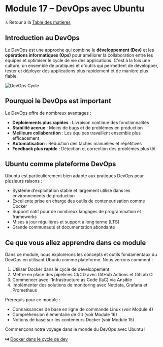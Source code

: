 # Module 17 – DevOps avec Ubuntu

🔝 Retour à la [Table des matières](#table-des-matières)

## Introduction au DevOps

Le DevOps est une approche qui combine le **développement (Dev)** et les **opérations informatiques (Ops)** pour améliorer la collaboration entre les équipes et optimiser le cycle de vie des applications. C'est à la fois une culture, un ensemble de pratiques et d'outils qui permettent de développer, tester et déployer des applications plus rapidement et de manière plus fiable.

![DevOps Cycle](https://placeholder-image.com/devops-cycle.png)

## Pourquoi le DevOps est important

Le DevOps offre de nombreux avantages :

- **Déploiements plus rapides** : Livraison continue des fonctionnalités
- **Stabilité accrue** : Moins de bugs et de problèmes en production
- **Meilleure collaboration** : Les équipes travaillent ensemble plus efficacement
- **Automatisation** : Réduction des tâches manuelles et répétitives
- **Feedback plus rapide** : Détection et correction des problèmes plus tôt

## Ubuntu comme plateforme DevOps

Ubuntu est particulièrement bien adapté aux pratiques DevOps pour plusieurs raisons :

- Système d'exploitation stable et largement utilisé dans les environnements de production
- Excellente prise en charge des outils de conteneurisation comme Docker
- Support natif pour de nombreux langages de programmation et frameworks
- Mises à jour régulières et support à long terme (LTS)
- Grande communauté et documentation abondante

## Ce que vous allez apprendre dans ce module

Dans ce module, nous explorerons les concepts et outils fondamentaux du DevOps en utilisant Ubuntu comme plateforme. Nous verrons comment :

1. Utiliser Docker dans le cycle de développement
2. Mettre en place des pipelines CI/CD avec GitHub Actions et GitLab CI
3. Commencer avec l'Infrastructure as Code (IaC) via Ansible
4. Implémenter des solutions de monitoring avec Netdata, Grafana et Prometheus

Prérequis pour ce module :
- Connaissances de base en ligne de commande Linux (voir Module 4)
- Compréhension élémentaire de Git (voir Module 16)
- Notions de base sur les conteneurs Docker (voir Module 15)

Commençons notre voyage dans le monde du DevOps avec Ubuntu !

⏭️ [Docker dans le cycle de dev](/06-developpement-devops/module-17-devops/01-docker-cycle-dev.md)
